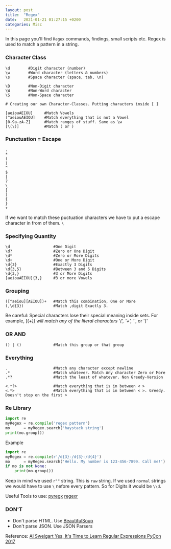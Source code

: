 ```yaml
---
layout: post
title:  "Regex"
date:   2021-01-21 01:27:15 +0200
categories: Misc
---
```


In this page you'll find `Regex` commands, findings, small scripts etc.
Regex is used to match a pattern in a string.

<style>
.tablelines table, .tablelines td, .tablelines th {
        border: 1px solid black;
        }
</style>

### Character Class

```
\d        #Digit character (number)
\w        #Word character (letters & numbers)
\s        #Space character (space, tab, \n)

\D        #Non-Digit character
\W        #Non-Word character 
\S        #Non-Space character 

# Creating our own Character-Classes. Putting characters inside [ ] 

[aeiouAEIOU]     #Match Vowels 
[^aeiouAEIOU]    #Match everything that is not a Vowel
[0-9a-zA-Z]      #Match ranges of stuff. Same as \w  
[\(\)]           #Match ( or )
```

### Punctuation = Escape

```
.
*
(
)
^
$
|
?
\
[
]
{
}
+
```
If we want to match these puctuation characters we have to put a escape character in from of them.
`\`

### Specifying Quantity

```
\d                   #One Digit
\d?                  #Zero or One Digit
\d*                  #Zero or More Digits 
\d+                  #One or More Digit
\d{3}                #Exactly 3 Digits
\d{3,5}              #Between 3 and 5 Digits
\d{3,}               #3 or More Digits
[aeiouAEIOU]{3,}     #3 or more Vowels 
```

### Grouping

```
([^aeiou][AEIOU])+   #Match this combination, One or More 
(,\d{3})             #Match ,digit Exactly 3.
```
Be careful: Special characters lose their special meaning inside sets.
For example, \[(+*)\] will match any of the literal characters '(', '+', '*', or ')'

### OR AND

```
() | ()              #Match this group or that group
```

### Everything

```
.                    #Match any character except newline
.*                   #Match whatever. Match Any character Zero or More
.*?                  #Match the least of whatever. Non Greedy-Version

<.*?>                #Match everything that is in between < >
<.*>                 #Match everything that is in between < >. Greedy. Doesn't stop on the first >
```

### Re Library

```python
import re
myRegex = re.compile('regex pattern')
mo      = myRegex.search('haystack string')
print(mo.group())
```

Example

```python
import re
myRegex = re.compile(r'/d{3}-/d{3}-/d{4}')
mo      = myRegex.search('Hello. My number is 123-456-7899. Call me!')
if mo is not None:
	print(mo.group())
```
Keep in mind we used `r""` string. This is `raw` string. If we used `normal` strings we would have to
use `\` nefore every pattern. So for Digits it would be `\\d`.

Useful Tools to use: 
[pyregx](http://www.pyregex.com/)
[regexr](https://regexr.com/)

### DON'T

* Don't parse HTML.  Use [BeautifulSoup](https://pypi.org/project/beautifulsoup4/)
* Don't parse JSON.  Use JSON Parsers


Reference: [Al Sweigart Yes, It's Time to Learn Regular Expressions PyCon 2017](https://www.youtube.com/watch?v=abrcJ9MpF60)